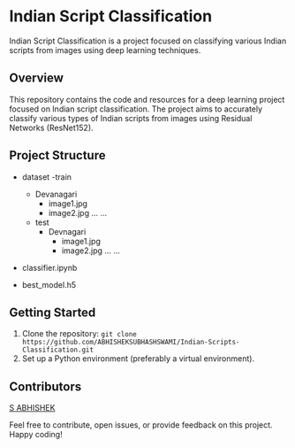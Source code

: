# Indian Script Classification

Indian Script Classification is a project focused on classifying various Indian scripts from images using deep learning techniques.

## Overview

This repository contains the code and resources for a deep learning project focused on Indian script classification. The project aims to accurately classify various types of Indian scripts from images using Residual Networks (ResNet152).
## Project Structure

- dataset
  -train
    - Devanagari
      - image1.jpg
      - image2.jpg
      ...
    ...
  - test
    - Devnagari
      - image1.jpg
      - image2.jpg
      ...
    ...

- classifier.ipynb
- best_model.h5

## Getting Started

1. Clone the repository: `git clone https://github.com/ABHISHEKSUBHASHSWAMI/Indian-Scripts-Classification.git`
2. Set up a Python environment (preferably a virtual environment).

## Contributors
[S ABHISHEK](https://github.com/ABHISHEKSUBHASHSWAMI)

Feel free to contribute, open issues, or provide feedback on this project. Happy coding!
